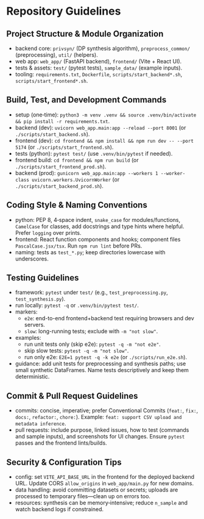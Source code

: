# Repository Guidelines

## Project Structure & Module Organization
- backend core: `privsyn/` (DP synthesis algorithm), `preprocess_common/` (preprocessing), `util/` (helpers).
- web app: `web_app/` (FastAPI backend), `frontend/` (Vite + React UI).
- tests & assets: `test/` (pytest tests), `sample_data/` (example inputs).
- tooling: `requirements.txt`, `Dockerfile`, `scripts/start_backend*.sh`, `scripts/start_frontend*.sh`.

## Build, Test, and Development Commands
- setup (one‑time): `python3 -m venv .venv && source .venv/bin/activate && pip install -r requirements.txt`.
- backend (dev): `uvicorn web_app.main:app --reload --port 8001` (or `./scripts/start_backend.sh`).
- frontend (dev): `cd frontend && npm install && npm run dev -- --port 5174` (or `./scripts/start_frontend.sh`).
- tests (python): `pytest test/` (use `.venv/bin/pytest` if needed).
- frontend build: `cd frontend && npm run build` (or `./scripts/start_frontend_prod.sh`).
- backend (prod): `gunicorn web_app.main:app --workers 1 --worker-class uvicorn.workers.UvicornWorker` (or `./scripts/start_backend_prod.sh`).

## Coding Style & Naming Conventions
- python: PEP 8, 4‑space indent, `snake_case` for modules/functions, `CamelCase` for classes, add docstrings and type hints where helpful. Prefer `logging` over prints.
- frontend: React function components and hooks; component files `PascalCase.jsx/tsx`. Run `npm run lint` before PRs.
- naming: tests as `test_*.py`; keep directories lowercase with underscores.

## Testing Guidelines
- framework: `pytest` under `test/` (e.g., `test_preprocessing.py`, `test_synthesis.py`).
- run locally: `pytest -q` or `.venv/bin/pytest test/`.
- markers:
  - `e2e`: end-to-end frontend+backend test requiring browsers and dev servers.
  - `slow`: long-running tests; exclude with `-m "not slow"`.
- examples:
  - run unit tests only (skip e2e): `pytest -q -m "not e2e"`.
  - skip slow tests: `pytest -q -m "not slow"`.
  - run only e2e: `E2E=1 pytest -q -k e2e` (or `./scripts/run_e2e.sh`).
- guidance: add unit tests for preprocessing and synthesis paths; use small synthetic DataFrames. Name tests descriptively and keep them deterministic.

## Commit & Pull Request Guidelines
- commits: concise, imperative; prefer Conventional Commits (`feat:`, `fix:`, `docs:`, `refactor:`, `chore:`). Example: `feat: support CSV upload and metadata inference`.
- pull requests: include purpose, linked issues, how to test (commands and sample inputs), and screenshots for UI changes. Ensure `pytest` passes and the frontend lints/builds.

## Security & Configuration Tips
- config: set `VITE_API_BASE_URL` in the frontend for the deployed backend URL. Update CORS `allow_origins` in `web_app/main.py` for new domains.
- data handling: avoid committing datasets or secrets; uploads are processed to temporary files—clean up on errors too.
- resources: synthesis can be memory‑intensive; reduce `n_sample` and watch backend logs if constrained.
